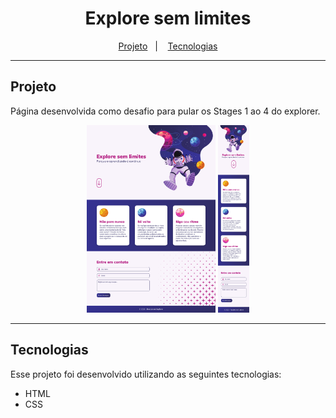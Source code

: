 <h1 align="center">Explore sem limites</h1>

<p align="center">
  <a href="#projeto">Projeto</a>&nbsp;&nbsp;&nbsp;|&nbsp;&nbsp;&nbsp;
  <a href="#tecnologias">Tecnologias</a>
</p>

---

## Projeto

Página desenvolvida como desafio para pular os Stages 1 ao 4 do explorer.

<p align="center">
    <img src="../../assets/explore-desktop.png" style="height: 300px"/>
    <img src="../../assets/explore-mobile.png" style="height: 300px"/>
</p>

---

## Tecnologias

Esse projeto foi desenvolvido utilizando as seguintes tecnologias:

- HTML
- CSS
